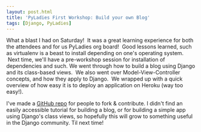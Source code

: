```yaml
---
layout: post.html
title: 'PyLadies First Workshop: Build your own Blog'
tags: [Django, PyLadies]
---
```


What a blast I had on Saturday!  It was a great learning experience for both the attendees and for us PyLadies org board!  Good lessons learned, such as virtualenv is a beast to install depending on one's operating system.  Next time, we'll have a pre-workshop session for installation of dependencies and such. We went through how to build a blog using Django and its class-based views.  We also went over Model-View-Controller concepts, and how they apply to Django.  We wrapped up with a quick overview of how easy it is to deploy an application on Heroku (way too easy!). 

I've made a [GitHub repo][repo] for people to fork & contribute. I didn't find an easily accessible tutorial for building a blog, or for building a simple app using Django's class views, so hopefully this will grow to something useful in the Django community. Til next time!
 
[repo]: https://github.com/econchick/PyLadiesBYOBlog "PyLadies Build your own Blog"